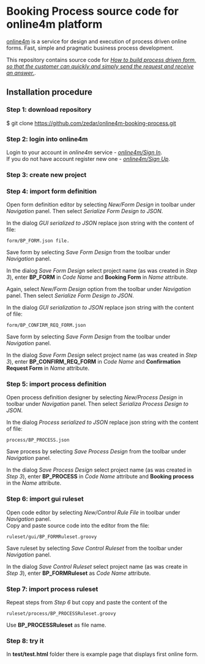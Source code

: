 # Booking Process source code for online4m platform

[online4m](https://www.online4m.com) is a service for design and execution of process driven online forms. 
Fast, simple and pragmatic business process development.

This repository contains source code for [*How to build process driven form, so that the customer can quickly and simply send the request and receive an answer.*](http://www.online4m.com/blog/articles/online4m-booking-process/).

## Installation procedure

### Step 1: download repository

  $ git clone https://github.com/zedar/online4m-booking-process.git

### Step 2: login into online4m

Login to your account in *online4m* service - [*online4m/Sign In*](http://online4m/login/auth).  
If you do not have account register new one - [*online4m/Sign Up*](http://online4m.com/usr/create).

### Step 3: create new project

### Step 4: import form definition

Open form definition editor by selecting *New/Form Design* in toolbar under *Navigation* panel. Then select *Serialize Form Design to JSON*.  

In the dialog *GUI serialized to JSON* replace json string with the content of file:

    form/BP_FORM.json file.

Save form by selecting *Save Form Design* from the toolbar under *Navigation* panel.

In the dialog *Save Form Design* select project name (as was created in *Step 3*), enter **BP_FORM** in *Code Name* and 
**Booking Form** in *Name* attribute.

Again, select *New/Form Design* option from the toolbar under *Navigation* panel. Then select *Serialize Form Design to JSON*.  

In the dialog *GUI serialization to JSON* replace json string with the content of file:

    form/BP_CONFIRM_REQ_FORM.json

Save form by selecting *Save Form Design* from the toolbar under *Navigation* panel.

In the dialog *Save Form Design* select project name (as was created in *Step 3*), enter **BP_CONFIRM_REQ_FORM** in *Code Name* and 
**Confirmation Request Form** in *Name* attribute.


### Step 5: import process definition

Open process definition designer by selecting *New/Process Design* in toolbar under *Navigation* panel. Then select *Serializa Process Design to JSON*.  

In the dialog *Process serialized to JSON* replace json string with the content of file:

    process/BP_PROCESS.json

Save process by selecting *Save Process Design* from the toolbar under *Navigation* panel. 

In the dialog *Save Process Design* select project name (as was created in *Step 3*), enter **BP_PROCESS** in *Code Name* attribute and
**Booking process** in the *Name* attribute.

### Step 6: import gui ruleset

Open code editor by selecting *New/Control Rule File* in toolbar under *Navigation* panel.  
Copy and paste source code into the editor from the file:

    ruleset/gui/BP_FORMRuleset.groovy

Save ruleset by selecting *Save Control Ruleset* from the toolbar under *Navigation* panel. 

In the dialog *Save Control Ruleset* select project name (as was create in *Step 3*), enter **BP_FORMRuleset** as *Code Name* attribute.

### Step 7: import process ruleset

Repeat steps from *Step 6* but copy and paste the content of the

    ruleset/process/BP_PROCESSRuleset.groovy

Use **BP_PROCESSRuleset** as file name.

### Step 8: try it

In **test/test.html** folder there is example page that displays first online form.
